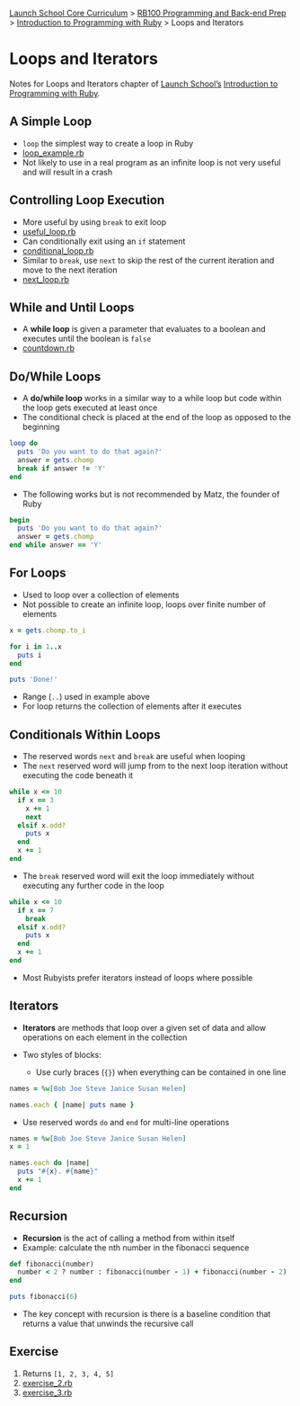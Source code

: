 [Launch School Core Curriculum][readme] >
[RB100 Programming and Back-end Prep][rb100-notes] >
[Introduction to Programming with Ruby][ruby-intro-notes] >
Loops and Iterators

# Loops and Iterators

Notes for Loops and Iterators chapter of [Launch School’s][launch-school] [Introduction to Programming with Ruby][ruby-intro-book].

## A Simple Loop

- `loop` the simplest way to create a loop in Ruby
- [loop_example.rb](loop_example.rb)
- Not likely to use in a real program as an infinite loop is not very useful and will result in a crash

## Controlling Loop Execution

- More useful by using `break` to exit loop
- [useful_loop.rb](useful_loop.rb)
- Can conditionally exit using an `if` statement
- [conditional_loop.rb](conditional_loop.rb)
- Similar to `break`, use `next` to skip the rest of the current iteration and move to the next iteration
- [next_loop.rb](next_loop.rb)

## While and Until Loops

- A **while loop** is given a parameter that evaluates to a boolean and executes until the boolean is `false`
- [countdown.rb](countdown.rb)

## Do/While Loops

- A **do/while loop** works in a similar way to a while loop but code within the loop gets executed at least once
- The conditional check is placed at the end of the loop as opposed to the beginning

```ruby
loop do
  puts 'Do you want to do that again?'
  answer = gets.chomp
  break if answer != 'Y'
end
```

- The following works but is not recommended by Matz, the founder of Ruby

```ruby
begin
  puts 'Do you want to do that again?'
  answer = gets.chomp
end while answer == 'Y'
```

## For Loops

- Used to loop over a collection of elements
- Not possible to create an infinite loop, loops over finite number of elements

```ruby
x = gets.chomp.to_i

for i in 1..x
  puts i
end

puts 'Done!'
```

- Range (`..`) used in example above
- For loop returns the collection of elements after it executes

## Conditionals Within Loops

- The reserved words `next` and `break` are useful when looping
- The `next` reserved word will jump from to the next loop iteration without executing the code beneath it

```ruby
while x <= 10
  if x == 3
    x += 1
    next
  elsif x.odd?
    puts x
  end
  x += 1
end
```

- The `break` reserved word will exit the loop immediately without executing any further code in the loop

```ruby
while x <= 10
  if x == 7
    break
  elsif x.odd?
    puts x
  end
  x += 1
end
```

- Most Rubyists prefer iterators instead of loops where possible

## Iterators

- **Iterators** are methods that loop over a given set of data and allow operations on each element in the collection
- Two styles of blocks:

  - Use curly braces (`{}`) when everything can be contained in one line

```ruby
names = %w[Bob Joe Steve Janice Susan Helen]

names.each { |name| puts name }
```

- Use reserved words `do` and `end` for multi-line operations

```ruby
names = %w[Bob Joe Steve Janice Susan Helen]
x = 1

names.each do |name|
  puts "#{x}. #{name}"
  x += 1
end
```

## Recursion

- **Recursion** is the act of calling a method from within itself
- Example: calculate the nth number in the fibonacci sequence

```ruby
def fibonacci(number)
  number < 2 ? number : fibonacci(number - 1) + fibonacci(number - 2)
end

puts fibonacci(6)
```

- The key concept with recursion is there is a baseline condition that returns a value that unwinds the recursive call

## Exercise

1. Returns `[1, 2, 3, 4, 5]`
2. [exercise_2.rb](exercise_2.rb)
3. [exercise_3.rb](exercise_3.rb)

[rb100-notes]: /rb100/rb100-notes.md
[readme]: /README.md
[ruby-intro-notes]: /rb100/introduction_to_programming_with_ruby/introduction-to-programming-with-ruby-notes.md
[launch-school]: https://launchschool.com
[ruby-intro-book]: https://launchschool.com/books/ruby
